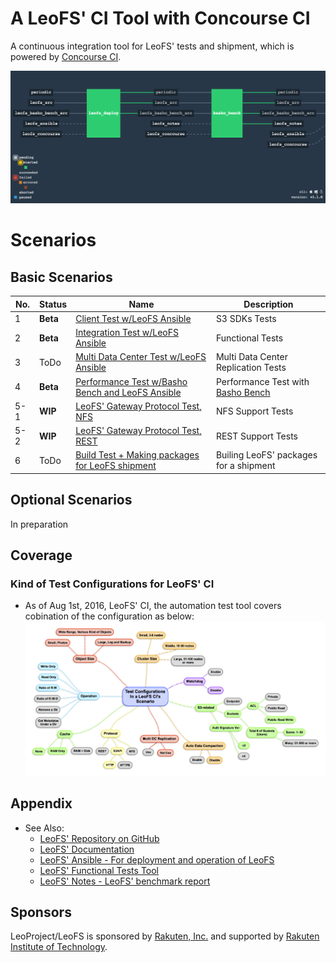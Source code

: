 # A LeoFS' CI Tool with Concourse CI
A continuous integration tool for LeoFS' tests and shipment, which is powered by [Concourse CI](https://concourse.ci/index.html).

![leofs-concourse-screenshot](leofs-concourse-screenshot.png)

# Scenarios
## Basic Scenarios

| No.| Status   | Name                                                                                                              | Description                           |
|----|----------|-------------------------------------------------------------------------------------------------------------------|---------------------------------------|
| 1  | **Beta** | [Client Test w/LeoFS Ansible](https://github.com/leo-project/leofs_concourse/tree/master/S1)                      | S3 SDKs Tests                         |
| 2  | **Beta** | [Integration Test w/LeoFS Ansible](https://github.com/leo-project/leofs_concourse/tree/master/S2)                 | Functional Tests                      |
| 3  | ToDo     | [Multi Data Center Test w/LeoFS Ansible]()                                                                        | Multi Data Center Replication Tests   |
| 4  | **Beta** | [Performance Test w/Basho Bench and LeoFS Ansible](https://github.com/leo-project/leofs_concourse/tree/master/S4) | Performance Test with [Basho Bench](https://github.com/leo-project/basho_bench) |
| 5-1| **WIP**  | [LeoFS' Gateway Protocol Test, NFS](https://github.com/leo-project/leofs_concourse/tree/master/S5/NFS)            | NFS Support Tests                     |
| 5-2| **WIP**  | [LeoFS' Gateway Protocol Test, REST](https://github.com/leo-project/leofs_concourse/tree/master/S5/REST)          | REST Support Tests                    |
| 6  | ToDo     | [Build Test + Making packages for LeoFS shipment]()                                                               | Builing LeoFS' packages for a shipment|

## Optional Scenarios
In preparation


## Coverage
### Kind of Test Configurations for LeoFS' CI
- As of Aug 1st, 2016, LeoFS' CI, the automation test tool covers cobination of the configuration as below:
![leofs-configurations-mmap.1](leofs-configurations-mmap.2.png)



## Appendix
- See Also:
	- [LeoFS' Repository on GitHub](https://github.com/leo-project/leofs)
	- [LeoFS' Documentation](http://leo-project.net/leofs/docs/index.html)
	- [LeoFS' Ansible - For deployment and operation of LeoFS](https://github.com/leo-project/leofs_ansible)
	- [LeoFS' Functional Tests Tool](https://github.com/leo-project/leofs_test2)
	- [LeoFS' Notes - LeoFS' benchmark report](https://github.com/leo-project/notes)

## Sponsors

LeoProject/LeoFS is sponsored by [Rakuten, Inc.](http://global.rakuten.com/corp/) and supported by [Rakuten Institute of Technology](http://rit.rakuten.co.jp/).

